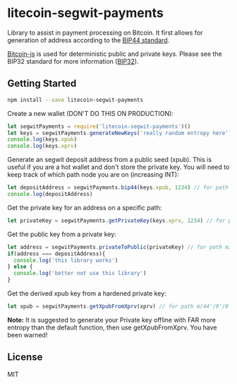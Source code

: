 litecoin-segwit-payments
=================

Library to assist in payment processing on Bitcoin. It first allows for generation
of address according to the [BIP44 standard](https://github.com/bitcoin/bips/blob/master/bip-0044.mediawiki).

[Bitcoin-js](https://github.com/bitcoinjs/bitcoinjs-lib) is used for  deterministic public and private keys.
Please see the BIP32 standard for more information ([BIP32](https://github.com/bitcoin/bips/blob/master/bip-0039.mediawiki)).

## Getting Started

```bash
npm install --save litecoin-segwit-payments
```

Create a new wallet (DON'T DO THIS ON PRODUCTION):
```js
let segwitPayments = require('litecoin-segwit-payments')()
let keys = segwitPayments.generateNewKeys('really random entropy here')
console.log(keys.xpub)
console.log(keys.xprv)
```

Generate an segwit deposit address from a public seed (xpub).
This is useful if you are a hot wallet and don't store the private key. You will need
to keep track of which path node you are on (increasing INT):
```js
let depositAddress = segwitPayments.bip44(keys.xpub, 1234) // for path m/44'/0'/0'/0/1234
console.log(depositAddress)
```

Get the private key for an address on a specific path:
```js
let privateKey = segwitPayments.getPrivateKey(keys.xprv, 1234) // for path m/44'/0'/0'/0/1234
```

Get the public key from a private key:
```js
let address = segwitPayments.privateToPublic(privateKey) // for path m/44'/0'/0'/0/1234
if(address === depositAddress){
  console.log('this library works')
} else {
  console.log('better not use this library')
}
```

Get the derived xpub key from a hardened private key:
```js
let xpub = segwitPayments.getXpubFromXprv(xprv) // for path m/44'/0'/0'/0/1234
```





**Note:** It is suggested to generate your Private key offline with FAR more entropy than the default function, then use getXpubFromXprv.
You have been warned!

## License

MIT
